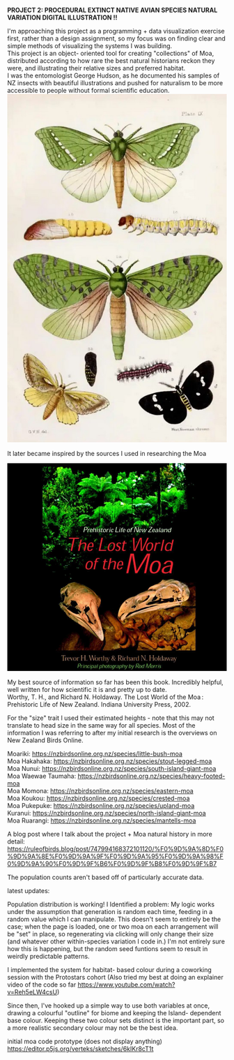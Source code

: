 **PROJECT 2: PROCEDURAL EXTINCT NATIVE AVIAN SPECIES NATURAL VARIATION DIGITAL ILLUSTRATION !!**

I'm approaching this project as a programming + data visualization exercise first, rather than a design assignment, so my focus was on finding clear and simple methods of visualizing the systems I was building. <br>
This project is an object- oriented tool for creating "collections" of Moa, distributed according to how rare the best natural historians reckon they were, and illustrating their relative sizes and preferred habitat. <br>
I was the entomologist George Hudson, as he documented his samples of NZ insects with beautiful illustrations and pushed for naturalism to be more accessible to people without formal scientific education. <br>
 ![George Hudson](readme_assets\hudson.jpg)

It later became inspired by the sources I used in researching the Moa <br>

 ![Lost World of the moa](readme_assets\lostworld.png)

My best source of information so far has been this book. Incredibly helpful, well written for how scientific it is and pretty up to date.<br>
Worthy, T. H., and Richard N. Holdaway. The Lost World of the Moa : Prehistoric Life of New Zealand. Indiana University Press, 2002.

For the "size" trait I used their estimated heights - note that this may not translate to head size in the same way for all species.
Most of the information I was referring to after my initial research is the overviews on New Zealand Birds Online.

Moariki:      https://nzbirdsonline.org.nz/species/little-bush-moa <br>
Moa Hakahaka: https://nzbirdsonline.org.nz/species/stout-legged-moa <br>
Moa Nunui:    https://nzbirdsonline.org.nz/species/south-island-giant-moa <br>
Moa Waewae Taumaha: https://nzbirdsonline.org.nz/species/heavy-footed-moa <br>
Moa Momona:         https://nzbirdsonline.org.nz/species/eastern-moa <br>
Moa Koukou:         https://nzbirdsonline.org.nz/species/crested-moa <br>
Moa Pukepuke: https://nzbirdsonline.org.nz/species/upland-moa <br>
Kuranui:      https://nzbirdsonline.org.nz/species/north-island-giant-moa <br>
Moa Ruarangi: https://nzbirdsonline.org.nz/species/mantells-moa <br>


A blog post where I talk about the project + Moa natural history in more detail:
https://ruleofbirds.blog/post/747994168372101120/%F0%9D%9A%8D%F0%9D%9A%8E%F0%9D%9A%9F%F0%9D%9A%95%F0%9D%9A%98%F0%9D%9A%90%F0%9D%9F%B6%F0%9D%9F%B8%F0%9D%9F%B7

The population counts aren't based off of particularly accurate data.


latest updates: 

Population distribution is working! 
I Identified a problem: My logic works under the assumption that generation is random each time, feeding in a random value which I can manipulate.
This doesn't seem to entirely be the case; when the page is loaded, one or two moa on each arrangement will be "set" in place, so regenerating via clicking will only change their size (and whatever other within-species variation I code in.)
I'm not entirely sure how this is happening, but the random seed funtions seem to result in weirdly predictable patterns.

I implemented the system for habitat- based colour during a coworking session with the Protostars cohort 
(Also tried my best at doing an explainer video of the code so far https://www.youtube.com/watch?v=Reh5eLW4csU)

Since then, I've hooked up a simple way to use both variables at once, drawing a colourful "outline" for biome and keeping the Island- dependent base colour. Keeping these two colour sets distinct is the important part, so a more realistic secondary colour may not be the best idea.

initial moa code prototype (does not display anything)
https://editor.p5js.org/verteks/sketches/6kIKr8cT1t




